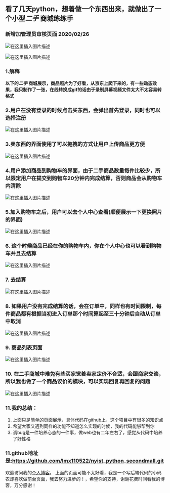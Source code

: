 ## 看了几天python，想着做一个东西出来，就做出了一个小型*二手* 商城练练手
### 新增加管理员审核页面 2020/02/26
![在这里插入图片描述](https://img-blog.csdnimg.cn/20200226122444724.png?x-oss-process=image/watermark,type_ZmFuZ3poZW5naGVpdGk,shadow_10,text_aHR0cHM6Ly9ibG9nLmNzZG4ubmV0L292ZXIxMTA1MjI=,size_16,color_FFFFFF,t_70)


![在这里插入图片描述](https://img-blog.csdnimg.cn/20200226122603190.png?x-oss-process=image/watermark,type_ZmFuZ3poZW5naGVpdGk,shadow_10,text_aHR0cHM6Ly9ibG9nLmNzZG4ubmV0L292ZXIxMTA1MjI=,size_16,color_FFFFFF,t_70)
### 1.解释 
**以下的*二手* 商城展示，商品照片为了好看，从京东上爬下来的，有一些动态效果，我只制作了一张，在线转换成gif的话由于录制屏幕视频文件太大不太容易转格式**

### 2.用户在没有登录的时候点击买东西，会弹出首先登录，同时也可以选择注册
![在这里插入图片描述](https://img-blog.csdnimg.cn/20181110202812635.png?x-oss-process=image/watermark,type_ZmFuZ3poZW5naGVpdGk,shadow_10,text_aHR0cHM6Ly9ibG9nLmNzZG4ubmV0L292ZXIxMTA1MjI=,size_16,color_FFFFFF,t_70)
### 3.卖东西的界面使用了可以拖拽的方式让用户上传商品更方便
![在这里插入图片描述](https://img-blog.csdnimg.cn/20181110202928861.png?x-oss-process=image/watermark,type_ZmFuZ3poZW5naGVpdGk,shadow_10,text_aHR0cHM6Ly9ibG9nLmNzZG4ubmV0L292ZXIxMTA1MjI=,size_16,color_FFFFFF,t_70)
### 4.用户添加商品到购物车的界面，由于二手商品数量每件比较少，所以限定用户在提交到购物车20分钟内完成结算，否则商品会从购物车内清除
![在这里插入图片描述](https://img-blog.csdnimg.cn/20181110203102771.gif)
### 5.加入购物车之后，用户可以去个人中心查看(顺便展示一下更换照片的界面)
![在这里插入图片描述](https://img-blog.csdnimg.cn/20181110203547493.png?x-oss-process=image/watermark,type_ZmFuZ3poZW5naGVpdGk,shadow_10,text_aHR0cHM6Ly9ibG9nLmNzZG4ubmV0L292ZXIxMTA1MjI=,size_16,color_FFFFFF,t_70)
### 6. 这个时候商品已经在你的购物车内，你在个人中心也可以看到购物车并且去结算

![在这里插入图片描述](https://img-blog.csdnimg.cn/20181110203756381.png?x-oss-process=image/watermark,type_ZmFuZ3poZW5naGVpdGk,shadow_10,text_aHR0cHM6Ly9ibG9nLmNzZG4ubmV0L292ZXIxMTA1MjI=,size_16,color_FFFFFF,t_70)
### 7. 去结算
![在这里插入图片描述](https://img-blog.csdnimg.cn/20181110203830590.png?x-oss-process=image/watermark,type_ZmFuZ3poZW5naGVpdGk,shadow_10,text_aHR0cHM6Ly9ibG9nLmNzZG4ubmV0L292ZXIxMTA1MjI=,size_16,color_FFFFFF,t_70)
### 8. 如果用户没有完成结算的话，会在订单中，同样也有时间限制，每件商品都有根据当初进入订单那个时间算起至三十分钟后自动从订单中取消
![在这里插入图片描述](https://img-blog.csdnimg.cn/20181110204036928.png?x-oss-process=image/watermark,type_ZmFuZ3poZW5naGVpdGk,shadow_10,text_aHR0cHM6Ly9ibG9nLmNzZG4ubmV0L292ZXIxMTA1MjI=,size_16,color_FFFFFF,t_70)
### 9. 商品列表页面
![在这里插入图片描述](https://img-blog.csdnimg.cn/20181110204127316.png?x-oss-process=image/watermark,type_ZmFuZ3poZW5naGVpdGk,shadow_10,text_aHR0cHM6Ly9ibG9nLmNzZG4ubmV0L292ZXIxMTA1MjI=,size_16,color_FFFFFF,t_70)
### 10. 在二手商城中难免有些买家觉着卖家定价不合适，会跟商家交谈，所以我也做了一个商品议价的模块，可以实现回复再回复的问题
![在这里插入图片描述](https://img-blog.csdnimg.cn/20181110204419137.png?x-oss-process=image/watermark,type_ZmFuZ3poZW5naGVpdGk,shadow_10,text_aHR0cHM6Ly9ibG9nLmNzZG4ubmV0L292ZXIxMTA1MjI=,size_16,color_FFFFFF,t_70)

### 11.我的总结：

 1. 上面只是简单的页面展示，具体代码在github上，这个项目中有很多的知识点
 2. 希望大家又遇到同样的功能不知道怎么实现的时候，我的代码能够帮到你
 3. 调bug是一件培养心态的一件事，做web也有二年左右了，感觉从代码中培养了好性格

### 11.github地址是:https://github.com/lmx110522/nyist_python_secondmall.git
欢迎访问我的[个人博客](https://www.limaozhan.cn)。
上面的页面可能不太好看，我是一个写后端代码的小码农却喜欢做前台页面，我去努力进步的！，希望你的支持，谢谢花费时间看我的博客，万分感谢！

